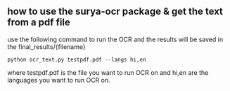 ## how to use the surya-ocr package & get the text from a pdf file

use the following command to run the OCR and the results will be saved in the final_results/{filename}

```
python ocr_text.py testpdf.pdf --langs hi,en
```

where testpdf.pdf is the file you want to run OCR on and hi,en are the languages you want to run OCR on.
